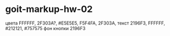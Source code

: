 # goit-markup-hw-02
<!-- Roboto 400, 700, 500 Raleway 700 -->
цвета FFFFFF, 2F303A?, #E5E5E5, F5F4FA, 2F303A, 
текст 2196F3, FFFFFF, #212121, #757575
фон кнопки 2196F3
